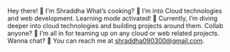 Hey there! 👋 I'm Shraddha
What’s cooking? 🍳 I’m into Cloud technologies and web development.
Learning mode activated! 🚀  Currently, I’m diving deeper into cloud technologies and building projects around them.
Collab anyone? 🤝 I’m all in for teaming up on any cloud or web related projects.
Wanna chat? 💬 You can reach me at shraddha090300@gmail.com.
